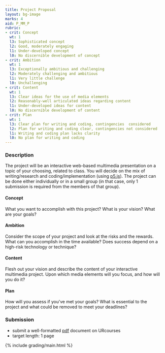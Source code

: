 ```yaml
---
title: Project Proposal
layout: bg-image
marks: 4
aid: P_MM_P
rubric:
- crit: Concept
  wt: 1
  l3: Sophisticated concept
  l2: Good, moderately engaging
  l1: Under-developed concept
  l0: No discernible development of concept
- crit: Ambition
  wt: 1
  l3: Exceptionally ambitious and challenging
  l2: Moderately challenging and ambitious
  l1: Very little challenge
  l0: Unchallenging
- crit: Content
  wt: 1
  l3: Clear ideas for the use of media elements
  l2: Reasonably-well articulated ideas regarding content
  l1: Under-developed ideas for content
  l0: No discernible development of content
- crit: Plan
  wt: 1
  l3: Clear plan for writing and coding, contingencies  considered
  l2: Plan for writing and coding clear, contingencies not considered
  l1: Writing and coding plan lacks clarity
  l0: No plan for writing and coding
---
```

### Description

The project will be an interactive web-based multimedia presentation on a topic of your choosing, related to class. You will decide on the mix of writing/research and coding/implementation (using [p5.js](https://p5js.org/)). The project can be done either individually or in a small group (in that case, only 1 submission is required from the members of that group).

#### Concept

What you want to accomplish with this project? What is your vision? What are your goals?

#### Ambition

Consider the scope of your project and look at the risks and the rewards. What can you accomplish in the time available? Does success depend on a high-risk technology or technique?

#### Content

Flesh out your vision and describe the content of your interactive multimedia project. Upon which media elements will you focus, and how will you do it?

#### Plan

How will you assess if you've met your goals? What is essential to the project and what could be removed to meet your deadlines?

### Submission

* submit a well-formatted [pdf](https://en.wikipedia.org/wiki/PDF) document on URcourses
* target length: 1 page

{% include grading/main.html %}
